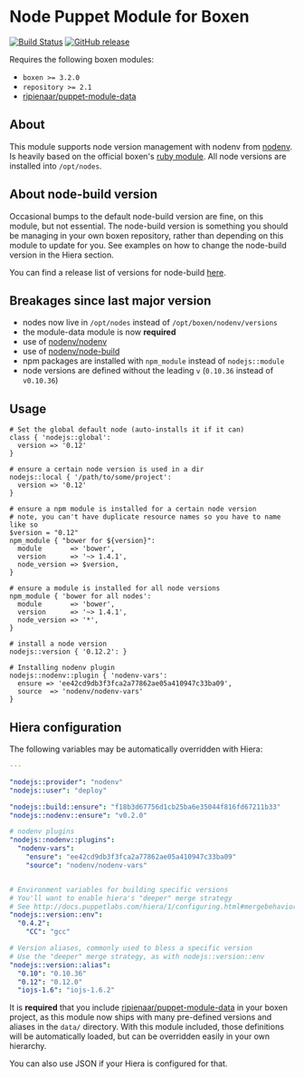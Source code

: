 # Node Puppet Module for Boxen

[![Build Status](https://travis-ci.org/boxen/puppet-nodejs.svg?branch=master)](https://travis-ci.org/boxen/puppet-nodejs)
[![GitHub release](https://img.shields.io/github/release/boxen/puppet-nodejs.svg)](http://github.com/boxen/puppet-nodejs/releases)

Requires the following boxen modules:

* `boxen >= 3.2.0`
* `repository >= 2.1`
* [ripienaar/puppet-module-data](https://github.com/ripienaar/puppet-module-data)

## About

This module supports node version management with nodenv from [nodenv](http://github.com/nodenv/nodenv).
Is heavily based on the official boxen's [ruby module](http://github.com/boxen/puppet-ruby).
All node versions are installed into `/opt/nodes`.

## About node-build version

Occasional bumps to the default node-build version are fine, on this module, but not essential.
The node-build version is something you should be managing in your own boxen repository,
rather than depending on this module to update for you. See examples on how to change the node-build
version in the Hiera section.

You can find a release list of versions for node-build [here](https://github.com/nodenv/node-build/releases).

## Breakages since last major version

* nodes now live in `/opt/nodes` instead of `/opt/boxen/nodenv/versions`
* the module-data module is now **required**
* use of [nodenv/nodenv](http://github.com/nodenv/nodenv)
* use of [nodenv/node-build](http://github.com/nodenv/node-build)
* npm packages are installed with `npm_module` instead of `nodejs::module`
* node versions are defined without the leading `v` (`0.10.36` instead of `v0.10.36`)

## Usage

```puppet
# Set the global default node (auto-installs it if it can)
class { 'nodejs::global':
  version => '0.12'
}

# ensure a certain node version is used in a dir
nodejs::local { '/path/to/some/project':
  version => '0.12'
}

# ensure a npm module is installed for a certain node version
# note, you can't have duplicate resource names so you have to name like so
$version = "0.12"
npm_module { "bower for ${version}":
  module       => 'bower',
  version      => '~> 1.4.1',
  node_version => $version,
}

# ensure a module is installed for all node versions
npm_module { 'bower for all nodes':
  module       => 'bower',
  version      => '~> 1.4.1',
  node_version => '*',
}

# install a node version
nodejs::version { '0.12.2': }

# Installing nodenv plugin
nodejs::nodenv::plugin { 'nodenv-vars':
  ensure => 'ee42cd9db3f3fca2a77862ae05a410947c33ba09',
  source  => 'nodenv/nodenv-vars'
}
```

## Hiera configuration

The following variables may be automatically overridden with Hiera:

``` yaml
---

"nodejs::provider": "nodenv"
"nodejs::user": "deploy"

"nodejs::build::ensure": "f18b3d67756d1cb25ba6e35044f816fd67211b33"
"nodejs::nodenv::ensure": "v0.2.0"

# nodenv plugins
"nodejs::nodenv::plugins":
  "nodenv-vars":
    "ensure": "ee42cd9db3f3fca2a77862ae05a410947c33ba09"
    "source": "nodenv/nodenv-vars"


# Environment variables for building specific versions
# You'll want to enable hiera's "deeper" merge strategy
# See http://docs.puppetlabs.com/hiera/1/configuring.html#mergebehavior
"nodejs::version::env":
  "0.4.2":
    "CC": "gcc"

# Version aliases, commonly used to bless a specific version
# Use the "deeper" merge strategy, as with nodejs::version::env
"nodejs::version::alias":
  "0.10": "0.10.36"
  "0.12": "0.12.0"
  "iojs-1.6": "iojs-1.6.2"
```

It is **required** that you include
[ripienaar/puppet-module-data](https://github.com/ripienaar/puppet-module-data)
in your boxen project, as this module now ships with many pre-defined versions
and aliases in the `data/` directory. With this module included, those
definitions will be automatically loaded, but can be overridden easily in your
own hierarchy.

You can also use JSON if your Hiera is configured for that.
